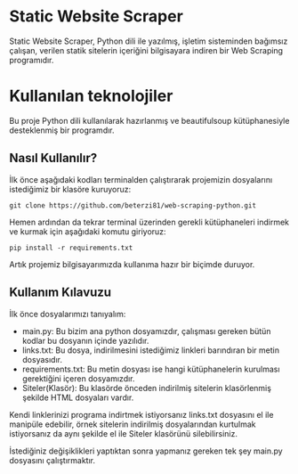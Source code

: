 # Static Website Scraper

Static Website Scraper, Python dili ile yazılmış, işletim sisteminden bağımsız çalışan, verilen statik sitelerin içeriğini bilgisayara indiren bir Web Scraping programıdır.


# Kullanılan teknolojiler

Bu proje Python dili kullanılarak hazırlanmış ve beautifulsoup kütüphanesiyle desteklenmiş bir programdır.

## Nasıl Kullanılır?

İlk önce aşağıdaki kodları terminalden çalıştırarak projemizin dosyalarını istediğimiz bir klasöre kuruyoruz:

    git clone https://github.com/beterzi81/web-scraping-python.git 


Hemen ardından da tekrar terminal üzerinden gerekli kütüphaneleri indirmek ve kurmak için aşağıdaki komutu giriyoruz:

    pip install -r requirements.txt

Artık projemiz bilgisayarımızda kullanıma hazır bir biçimde duruyor.

## Kullanım Kılavuzu
İlk önce dosyalarımızı tanıyalım:

 - main.py: Bu bizim ana python dosyamızdır, çalışması gereken bütün kodlar bu dosyanın içinde yazılıdır.
 - links.txt: Bu dosya, indirilmesini istediğimiz linkleri barındıran bir metin dosyasıdır.
 - requirements.txt: Bu metin dosyası ise hangi kütüphanelerin kurulması gerektiğini içeren dosyamızdır.
 - Siteler(Klasör): Bu klasörde önceden indirilmiş sitelerin klasörlenmiş şekilde HTML dosyaları vardır. 

Kendi linklerinizi programa indirtmek istiyorsanız links.txt dosyasını el ile manipüle edebilir, örnek sitelerin indirilmiş dosyalarından kurtulmak istiyorsanız da aynı şekilde el ile Siteler klasörünü silebilirsiniz.

İstediğiniz değişiklikleri yaptıktan sonra yapmanız gereken tek şey main.py dosyasını çalıştırmaktır.
